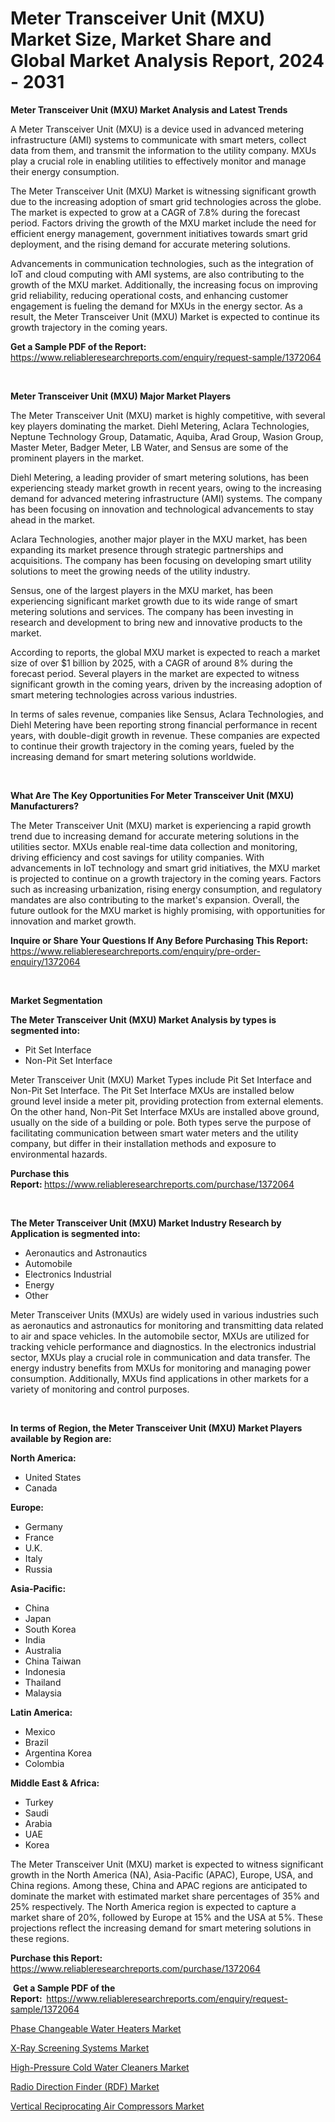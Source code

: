 <p><h1>Meter Transceiver Unit (MXU) Market Size, Market Share and Global Market Analysis Report, 2024 - 2031</h1></p><p><strong>Meter Transceiver Unit (MXU) Market Analysis and Latest Trends</strong></p>
<p><p>A Meter Transceiver Unit (MXU) is a device used in advanced metering infrastructure (AMI) systems to communicate with smart meters, collect data from them, and transmit the information to the utility company. MXUs play a crucial role in enabling utilities to effectively monitor and manage their energy consumption.</p><p>The Meter Transceiver Unit (MXU) Market is witnessing significant growth due to the increasing adoption of smart grid technologies across the globe. The market is expected to grow at a CAGR of 7.8% during the forecast period. Factors driving the growth of the MXU market include the need for efficient energy management, government initiatives towards smart grid deployment, and the rising demand for accurate metering solutions.</p><p>Advancements in communication technologies, such as the integration of IoT and cloud computing with AMI systems, are also contributing to the growth of the MXU market. Additionally, the increasing focus on improving grid reliability, reducing operational costs, and enhancing customer engagement is fueling the demand for MXUs in the energy sector. As a result, the Meter Transceiver Unit (MXU) Market is expected to continue its growth trajectory in the coming years.</p></p>
<p><strong>Get a Sample PDF of the Report:&nbsp;</strong> <a href="https://www.reliableresearchreports.com/enquiry/request-sample/1372064">https://www.reliableresearchreports.com/enquiry/request-sample/1372064</a></p>
<p>&nbsp;</p>
<p><strong>Meter Transceiver Unit (MXU) Major Market Players</strong></p>
<p><p>The Meter Transceiver Unit (MXU) market is highly competitive, with several key players dominating the market. Diehl Metering, Aclara Technologies, Neptune Technology Group, Datamatic, Aquiba, Arad Group, Wasion Group, Master Meter, Badger Meter, LB Water, and Sensus are some of the prominent players in the market.</p><p>Diehl Metering, a leading provider of smart metering solutions, has been experiencing steady market growth in recent years, owing to the increasing demand for advanced metering infrastructure (AMI) systems. The company has been focusing on innovation and technological advancements to stay ahead in the market.</p><p>Aclara Technologies, another major player in the MXU market, has been expanding its market presence through strategic partnerships and acquisitions. The company has been focusing on developing smart utility solutions to meet the growing needs of the utility industry.</p><p>Sensus, one of the largest players in the MXU market, has been experiencing significant market growth due to its wide range of smart metering solutions and services. The company has been investing in research and development to bring new and innovative products to the market.</p><p>According to reports, the global MXU market is expected to reach a market size of over $1 billion by 2025, with a CAGR of around 8% during the forecast period. Several players in the market are expected to witness significant growth in the coming years, driven by the increasing adoption of smart metering technologies across various industries.</p><p>In terms of sales revenue, companies like Sensus, Aclara Technologies, and Diehl Metering have been reporting strong financial performance in recent years, with double-digit growth in revenue. These companies are expected to continue their growth trajectory in the coming years, fueled by the increasing demand for smart metering solutions worldwide.</p></p>
<p>&nbsp;</p>
<p><strong>What Are The Key Opportunities For Meter Transceiver Unit (MXU) Manufacturers?</strong></p>
<p><p>The Meter Transceiver Unit (MXU) market is experiencing a rapid growth trend due to increasing demand for accurate metering solutions in the utilities sector. MXUs enable real-time data collection and monitoring, driving efficiency and cost savings for utility companies. With advancements in IoT technology and smart grid initiatives, the MXU market is projected to continue on a growth trajectory in the coming years. Factors such as increasing urbanization, rising energy consumption, and regulatory mandates are also contributing to the market's expansion. Overall, the future outlook for the MXU market is highly promising, with opportunities for innovation and market growth.</p></p>
<p><strong>Inquire or Share Your Questions If Any Before Purchasing This Report:</strong> <a href="https://www.reliableresearchreports.com/enquiry/pre-order-enquiry/1372064">https://www.reliableresearchreports.com/enquiry/pre-order-enquiry/1372064</a></p>
<p>&nbsp;</p>
<p><strong>Market Segmentation</strong></p>
<p><strong>The Meter Transceiver Unit (MXU) Market Analysis by types is segmented into:</strong></p>
<p><ul><li>Pit Set Interface</li><li>Non-Pit Set Interface</li></ul></p>
<p><p>Meter Transceiver Unit (MXU) Market Types include Pit Set Interface and Non-Pit Set Interface. The Pit Set Interface MXUs are installed below ground level inside a meter pit, providing protection from external elements. On the other hand, Non-Pit Set Interface MXUs are installed above ground, usually on the side of a building or pole. Both types serve the purpose of facilitating communication between smart water meters and the utility company, but differ in their installation methods and exposure to environmental hazards.</p></p>
<p><strong>Purchase this Report:&nbsp;</strong><a href="https://www.reliableresearchreports.com/purchase/1372064">https://www.reliableresearchreports.com/purchase/1372064</a></p>
<p>&nbsp;</p>
<p><strong>The Meter Transceiver Unit (MXU) Market Industry Research by Application is segmented into:</strong></p>
<p><ul><li>Aeronautics and Astronautics</li><li>Automobile</li><li>Electronics Industrial</li><li>Energy</li><li>Other</li></ul></p>
<p><p>Meter Transceiver Units (MXUs) are widely used in various industries such as aeronautics and astronautics for monitoring and transmitting data related to air and space vehicles. In the automobile sector, MXUs are utilized for tracking vehicle performance and diagnostics. In the electronics industrial sector, MXUs play a crucial role in communication and data transfer. The energy industry benefits from MXUs for monitoring and managing power consumption. Additionally, MXUs find applications in other markets for a variety of monitoring and control purposes.</p></p>
<p>&nbsp;</p>
<p><strong>In terms of Region, the Meter Transceiver Unit (MXU) Market Players available by Region are:</strong></p>
<p>
    <p> <strong> North America: </strong>
        <ul>
            <li>United States</li>
            <li>Canada</li>
        </ul>
        </p> 
    <p> <strong> Europe: </strong>
        <ul>
            <li>Germany</li>
            <li>France</li>
            <li>U.K.</li>
            <li>Italy</li>
            <li>Russia</li>
        </ul>
        </p> 
    <p> <strong> Asia-Pacific: </strong>
        <ul>
            <li>China</li>
            <li>Japan</li>
            <li>South Korea</li>
            <li>India</li>
            <li>Australia</li>
            <li>China Taiwan</li>
            <li>Indonesia</li>
            <li>Thailand</li>
            <li>Malaysia</li>
        </ul>
        </p> 
    <p> <strong> Latin America: </strong>
        <ul>
            <li>Mexico</li>
            <li>Brazil</li>
            <li>Argentina Korea</li>
            <li>Colombia</li>
        </ul>
        </p> 
    <p> <strong> Middle East & Africa: </strong>
        <ul>
            <li>Turkey</li>
            <li>Saudi</li>
            <li>Arabia</li>
            <li>UAE</li>
            <li>Korea</li>
        </ul>
    </p>
    </p>
<p><p>The Meter Transceiver Unit (MXU) market is expected to witness significant growth in the North America (NA), Asia-Pacific (APAC), Europe, USA, and China regions. Among these, China and APAC regions are anticipated to dominate the market with estimated market share percentages of 35% and 25% respectively. The North America region is expected to capture a market share of 20%, followed by Europe at 15% and the USA at 5%. These projections reflect the increasing demand for smart metering solutions in these regions.</p></p>
<p><strong>Purchase this Report: </strong><a href="https://www.reliableresearchreports.com/purchase/1372064">https://www.reliableresearchreports.com/purchase/1372064</a></p>
<p>&nbsp;<strong>Get a Sample PDF of the Report:&nbsp;&nbsp;</strong><a href="https://www.reliableresearchreports.com/enquiry/request-sample/1372064">https://www.reliableresearchreports.com/enquiry/request-sample/1372064</a></p>
<p><strong></strong></p>
<p><p><a href="https://medium.com/@bricebeahan/phase-changeable-water-heaters-market-exploring-market-share-market-trends-and-future-growth-073a05944958">Phase Changeable Water Heaters Market</a></p><p><a href="https://medium.com/@bricebeahan/x-ray-screening-systems-market-exploring-market-share-market-trends-and-future-growth-f3508485a7a4">X-Ray Screening Systems Market</a></p><p><a href="https://medium.com/@bricebeahan/decoding-high-pressure-cold-water-cleaners-market-metrics-market-share-trends-and-growth-027168aa324a">High-Pressure Cold Water Cleaners Market</a></p><p><a href="https://medium.com/@bricebeahan/radio-direction-finder-rdf-market-size-reveals-the-best-marketing-channels-in-global-industry-f2c768722600">Radio Direction Finder (RDF) Market</a></p><p><a href="https://medium.com/@bricebeahan/vertical-reciprocating-air-compressors-market-comprehensive-assessment-by-type-application-and-0d5bc22cc13e">Vertical Reciprocating Air Compressors Market</a></p></p>